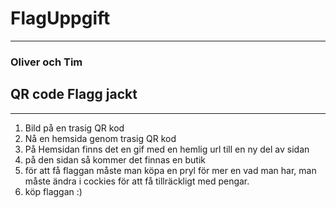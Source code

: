 # FlagUppgift
---
### Oliver och Tim 

## QR code Flagg jackt
---
1. Bild på en trasig QR kod
2. Nå en hemsida genom trasig QR kod
3. På Hemsidan finns det en gif med en hemlig url till en ny del av sidan
4. på den sidan så kommer det finnas en butik
5. för att få flaggan måste man köpa en pryl för mer en vad man har, man måste ändra i cockies för att få tillräckligt med pengar.
6. köp flaggan :) 
